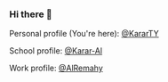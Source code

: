### Hi there 👋

Personal profile (You're here): [@KararTY](https://github.com/kararty)

School profile: [@Karar-Al](https://github.com/karar-al)

Work profile: [@AlRemahy](https://github.com/alremahy)
